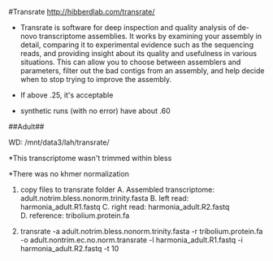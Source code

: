 #Transrate
http://hibberdlab.com/transrate/

- Transrate is software for deep inspection and quality analysis of de-novo transcriptome assemblies. It works by examining your assembly in detail, comparing it to experimental evidence such as the sequencing reads, and providing insight about its quality and usefulness in various situations. This can allow you to choose between assemblers and parameters, filter out the bad contigs from an assembly, and help decide when to stop trying to improve the assembly.


- If above .25, it's acceptable 
- synthetic runs (with no error) have about .60

##Adult##

WD: /mnt/data3/lah/transrate/

*This transcriptome wasn't trimmed within bless

*There was no khmer normalization 

1. copy files to transrate folder 
	A. Assembled transcriptome: adult.notrim.bless.nonorm.trinity.fasta
	B. left read: harmonia_adult.R1.fastq
	C. right read: harmonia_adult.R2.fastq  
	D. reference: tribolium.protein.fa

2. transrate -a adult.notrim.bless.nonorm.trinity.fasta -r tribolium.protein.fa -o adult.nontrim.ec.no.norm.transrate -l harmonia_adult.R1.fastq -i harmonia_adult.R2.fastq -t 10